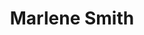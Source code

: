 ---
title: "Marlene Smith"
presenter_id: marlene_smith
position: Postbac IRTA
start_date: 2025
end_date: 
email: "marlene.smith@nih.gov"
phone: "301-451-3216"
photo: assets/images/marlene_smith.png
bio: "Marlene Smith graduated from the University of California, Los Angeles with a B.S. in mathematics. She joined SFIM as a postbac IRTA in the summer of 2025. While at SFIM, Marlene hopes to apply her theoretical and computational skills to understand and improve neuroimaging methods. After her postbac, she plans to pursue her PhD."
weight: 6
status: current
layout: member 
---